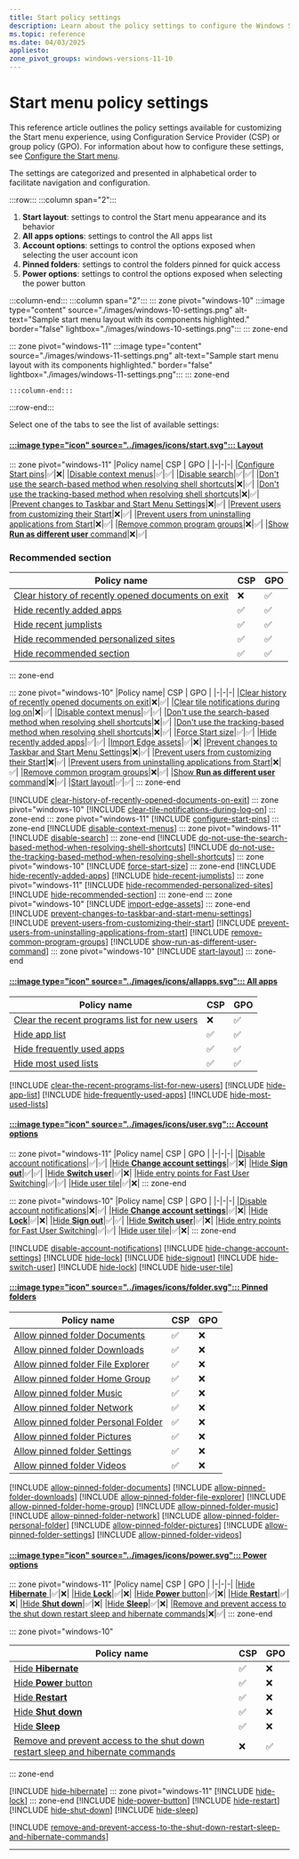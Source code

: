 ```yaml
---
title: Start policy settings
description: Learn about the policy settings to configure the Windows Start menu.
ms.topic: reference
ms.date: 04/03/2025
appliesto:
zone_pivot_groups: windows-versions-11-10
---
```


# Start menu policy settings

This reference article outlines the policy settings available for customizing the Start menu experience, using Configuration Service Provider (CSP) or group policy (GPO). For information about how to configure these settings, see [Configure the Start menu](index.md).

The settings are categorized and presented in alphabetical order to facilitate navigation and configuration.

:::row:::
:::column span="2":::

1. **Start layout**: settings to control the Start menu appearance and its behavior
1. **All apps options**: settings to control the All apps list
1. **Account options**: settings to control the options exposed when selecting the user account icon
1. **Pinned folders**: settings to control the folders pinned for quick access
1. **Power options**: settings to control the options exposed when selecting the power button

:::column-end:::
:::column span="2":::
::: zone pivot="windows-10"
    :::image type="content" source="./images/windows-10-settings.png" alt-text="Sample start menu layout with its components highlighted." border="false" lightbox="./images/windows-10-settings.png":::
::: zone-end

::: zone pivot="windows-11"
    :::image type="content" source="./images/windows-11-settings.png" alt-text="Sample start menu layout with its components highlighted." border="false" lightbox="./images/windows-11-settings.png":::
::: zone-end

    :::column-end:::
:::row-end:::

Select one of the tabs to see the list of available settings:

#### [:::image type="icon" source="../images/icons/start.svg"::: **Layout**](#tab/start)

::: zone pivot="windows-11"
|Policy name| CSP | GPO |
|-|-|-|
|[Configure Start pins](#configure-start-pins)|✅|❌|
|[Disable context menus](#disable-context-menus)|✅|✅|
|[Disable search](#disable-search)|✅|✅|
|[Don't use the search-based method when resolving shell shortcuts](#dont-use-the-search-based-method-when-resolving-shell-shortcuts)|❌|✅|
|[Don't use the tracking-based method when resolving shell shortcuts](#dont-use-the-tracking-based-method-when-resolving-shell-shortcuts)|❌|✅|
|[Prevent changes to Taskbar and Start Menu Settings](#prevent-changes-to-taskbar-and-start-menu-settings)|❌|✅|
|[Prevent users from customizing their Start](#prevent-users-from-customizing-their-start)|❌|✅|
|[Prevent users from uninstalling applications from Start](#prevent-users-from-uninstalling-applications-from-start)|❌|✅|
|[Remove common program groups](#remove-common-program-groups)|❌|✅|
|[Show **Run as different user** command](#show-run-as-different-user-command)|❌|✅|

### Recommended section

|Policy name| CSP | GPO |
|-|-|-|
|[Clear history of recently opened documents on exit](#clear-history-of-recently-opened-documents-on-exit)|❌|✅|
|[Hide recently added apps](#hide-recently-added-apps)|✅|✅|
|[Hide recent jumplists](#hide-recent-jumplists)|✅|✅|
|[Hide recommended personalized sites](#hide-recommended-personalized-sites)|✅|✅|
|[Hide recommended section](#hide-recommended-section)|✅|✅|

::: zone-end

::: zone pivot="windows-10"
|Policy name| CSP | GPO |
|-|-|-|
|[Clear history of recently opened documents on exit](#clear-history-of-recently-opened-documents-on-exit)|❌|✅|
|[Clear tile notifications during log on](#clear-tile-notifications-during-log-on)|❌|✅|
|[Disable context menus](#disable-context-menus)|✅|✅|
|[Don't use the search-based method when resolving shell shortcuts](#dont-use-the-search-based-method-when-resolving-shell-shortcuts)|❌|✅|
|[Don't use the tracking-based method when resolving shell shortcuts](#dont-use-the-tracking-based-method-when-resolving-shell-shortcuts)|❌|✅|
|[Force Start size](#force-start-size)|✅|✅|
|[Hide recently added apps](#hide-recently-added-apps)|✅|✅|
|[Import Edge assets](#import-edge-assets)|✅|❌|
|[Prevent changes to Taskbar and Start Menu Settings](#prevent-changes-to-taskbar-and-start-menu-settings)|❌|✅|
|[Prevent users from customizing their Start](#prevent-users-from-customizing-their-start)|❌|✅|
|[Prevent users from uninstalling applications from Start](#prevent-users-from-uninstalling-applications-from-start)|❌|✅|
|[Remove common program groups](#remove-common-program-groups)|❌|✅|
|[Show **Run as different user** command](#show-run-as-different-user-command)|❌|✅|
|[Start layout](#start-layout)|✅|✅|
::: zone-end

[!INCLUDE [clear-history-of-recently-opened-documents-on-exit](includes/clear-history-of-recently-opened-documents-on-exit.md)]
::: zone pivot="windows-10"
[!INCLUDE [clear-tile-notifications-during-log-on](includes/clear-tile-notifications-during-log-on.md)]
::: zone-end
::: zone pivot="windows-11"
[!INCLUDE [configure-start-pins](includes/configure-start-pins.md)]
::: zone-end
[!INCLUDE [disable-context-menus](includes/disable-context-menus.md)]
::: zone pivot="windows-11"
[!INCLUDE [disable-search](includes/disable-search.md)]
::: zone-end
[!INCLUDE [do-not-use-the-search-based-method-when-resolving-shell-shortcuts](includes/do-not-use-the-search-based-method-when-resolving-shell-shortcuts.md)]
[!INCLUDE [do-not-use-the-tracking-based-method-when-resolving-shell-shortcuts](includes/do-not-use-the-tracking-based-method-when-resolving-shell-shortcuts.md)]
::: zone pivot="windows-10"
[!INCLUDE [force-start-size](includes/force-start-size.md)]
::: zone-end
[!INCLUDE [hide-recently-added-apps](includes/hide-recently-added-apps.md)]
[!INCLUDE [hide-recent-jumplists](includes/hide-recent-jumplists.md)]
::: zone pivot="windows-11"
[!INCLUDE [hide-recommended-personalized-sites](includes/hide-recommended-personalized-sites.md)]
[!INCLUDE [hide-recommended-section](includes/hide-recommended-section.md)]
::: zone-end
::: zone pivot="windows-10"
[!INCLUDE [import-edge-assets](includes/import-edge-assets.md)]
::: zone-end
[!INCLUDE [prevent-changes-to-taskbar-and-start-menu-settings](includes/prevent-changes-to-taskbar-and-start-menu-settings.md)]
[!INCLUDE [prevent-users-from-customizing-their-start](includes/prevent-users-from-customizing-their-start.md)]
[!INCLUDE [prevent-users-from-uninstalling-applications-from-start](includes/prevent-users-from-uninstalling-applications-from-start.md)]
[!INCLUDE [remove-common-program-groups](includes/remove-common-program-groups.md)]
[!INCLUDE [show-run-as-different-user-command](includes/show-run-as-different-user-command.md)]
::: zone pivot="windows-10"
[!INCLUDE [start-layout](includes/start-layout.md)]
::: zone-end

#### [:::image type="icon" source="../images/icons/allapps.svg"::: **All apps**](#tab/allapps)

|Policy name| CSP | GPO |
|-|-|-|
|[Clear the recent programs list for new users](#clear-the-recent-programs-list-for-new-users)|❌|✅|
|[Hide app list](#hide-app-list)|✅|✅|
|[Hide frequently used apps](#hide-frequently-used-apps)|✅|✅|
|[Hide most used lists](#hide-most-used-lists)|✅|✅|

[!INCLUDE [clear-the-recent-programs-list-for-new-users](includes/clear-the-recent-programs-list-for-new-users.md)]
[!INCLUDE [hide-app-list](includes/hide-app-list.md)]
[!INCLUDE [hide-frequently-used-apps](includes/hide-frequently-used-apps.md)]
[!INCLUDE [hide-most-used-lists](includes/hide-most-used-lists.md)]

#### [:::image type="icon" source="../images/icons/user.svg"::: **Account options**](#tab/user)

::: zone pivot="windows-11"
|Policy name| CSP | GPO |
|-|-|-|
|[Disable account notifications](#disable-account-notifications)|✅|✅|
|[Hide **Change account settings**](#hide-change-account-settings)|✅|❌|
|[Hide **Sign out**](#hide-sign-out)|✅|✅|
|[Hide **Switch user**](#hide-switch-user)|✅|❌|
|[Hide entry points for Fast User Switching](#hide-entry-points-for-fast-user-switching)|✅|✅|
|[Hide user tile](#hide-user-tile)|✅|❌|
::: zone-end

::: zone pivot="windows-10"
|Policy name| CSP | GPO |
|-|-|-|
|[Disable account notifications](#disable-account-notifications)|❌|✅|
|[Hide **Change account settings**](#hide-change-account-settings)|✅|❌|
|[Hide **Lock**](#hide-lock)|✅|❌|
|[Hide **Sign out**](#hide-sign-out)|✅|✅|
|[Hide **Switch user**](#hide-switch-user)|✅|❌|
|[Hide entry points for Fast User Switching](#hide-entry-points-for-fast-user-switching)|✅|✅|
|[Hide user tile](#hide-user-tile)|✅|❌|
::: zone-end

[!INCLUDE [disable-account-notifications](includes/disable-account-notifications.md)]
[!INCLUDE [hide-change-account-settings](includes/hide-change-account-settings.md)]
[!INCLUDE [hide-lock](includes/hide-lock.md)]
[!INCLUDE [hide-signout](includes/hide-signout.md)]
[!INCLUDE [hide-switch-user](includes/hide-switch-user.md)]
[!INCLUDE [hide-lock](includes/hide-entry-points-for-fast-user-switching.md)]
[!INCLUDE [hide-user-tile](includes/hide-user-tile.md)]

#### [:::image type="icon" source="../images/icons/folder.svg"::: **Pinned folders**](#tab/folders)

|Policy name| CSP | GPO |
|-|-|-|
|[Allow pinned folder Documents](#allow-pinned-folder-documents)|✅|❌|
|[Allow pinned folder Downloads](#allow-pinned-folder-downloads)|✅|❌|
|[Allow pinned folder File Explorer](#allow-pinned-folder-file-explorer)|✅|❌|
|[Allow pinned folder Home Group](#allow-pinned-folder-home-group)|✅|❌|
|[Allow pinned folder Music](#allow-pinned-folder-music)|✅|❌|
|[Allow pinned folder Network](#allow-pinned-folder-network)|✅|❌|
|[Allow pinned folder Personal Folder](#allow-pinned-folder-personal-folder)|✅|❌|
|[Allow pinned folder Pictures](#allow-pinned-folder-pictures)|✅|❌|
|[Allow pinned folder Settings](#allow-pinned-folder-settings)|✅|❌|
|[Allow pinned folder Videos](#allow-pinned-folder-videos)|✅|❌|

[!INCLUDE [allow-pinned-folder-documents](includes/allow-pinned-folder-documents.md)]
[!INCLUDE [allow-pinned-folder-downloads](includes/allow-pinned-folder-downloads.md)]
[!INCLUDE [allow-pinned-folder-file-explorer](includes/allow-pinned-folder-file-explorer.md)]
[!INCLUDE [allow-pinned-folder-home-group](includes/allow-pinned-folder-home-group.md)]
[!INCLUDE [allow-pinned-folder-music](includes/allow-pinned-folder-music.md)]
[!INCLUDE [allow-pinned-folder-network](includes/allow-pinned-folder-network.md)]
[!INCLUDE [allow-pinned-folder-personal-folder](includes/allow-pinned-folder-personal-folder.md)]
[!INCLUDE [allow-pinned-folder-pictures](includes/allow-pinned-folder-pictures.md)]
[!INCLUDE [allow-pinned-folder-settings](includes/allow-pinned-folder-settings.md)]
[!INCLUDE [allow-pinned-folder-videos](includes/allow-pinned-folder-videos.md)]

#### [:::image type="icon" source="../images/icons/power.svg"::: **Power options**](#tab/power)

::: zone pivot="windows-11"
|Policy name| CSP | GPO |
|-|-|-|
|[Hide **Hibernate** ](#hide-hibernate)|✅|❌|
|[Hide **Lock**](#hide-lock)|✅|❌|
|[Hide **Power** button](#hide-power-button)|✅|❌|
|[Hide **Restart**](#hide-restart)|✅|❌|
|[Hide **Shut down**](#hide-shut-down)|✅|❌|
|[Hide **Sleep**](#hide-sleep)|✅|❌|
|[Remove and prevent access to the shut down restart sleep and hibernate commands](#remove-and-prevent-access-to-the-shut-down-restart-sleep-and-hibernate-commands)|❌|✅|
::: zone-end

::: zone pivot="windows-10"

|Policy name| CSP | GPO |
|-|-|-|
|[Hide **Hibernate** ](#hide-hibernate)|✅|❌|
|[Hide **Power** button](#hide-power-button)|✅|❌|
|[Hide **Restart**](#hide-restart)|✅|❌|
|[Hide **Shut down**](#hide-shut-down)|✅|❌|
|[Hide **Sleep**](#hide-sleep)|✅|❌|
|[Remove and prevent access to the shut down restart sleep and hibernate commands](#remove-and-prevent-access-to-the-shut-down-restart-sleep-and-hibernate-commands)|❌|✅|

::: zone-end

[!INCLUDE [hide-hibernate](includes/hide-hibernate.md)]
::: zone pivot="windows-11"
[!INCLUDE [hide-lock](includes/hide-lock.md)]
::: zone-end
[!INCLUDE [hide-power-button](includes/hide-power-button.md)]
[!INCLUDE [hide-restart](includes/hide-restart.md)]
[!INCLUDE [hide-shut-down](includes/hide-shut-down.md)]
[!INCLUDE [hide-sleep](includes/hide-sleep.md)]

[!INCLUDE [remove-and-prevent-access-to-the-shut-down-restart-sleep-and-hibernate-commands](includes/remove-and-prevent-access-to-the-shut-down-restart-sleep-and-hibernate-commands.md)]

---
